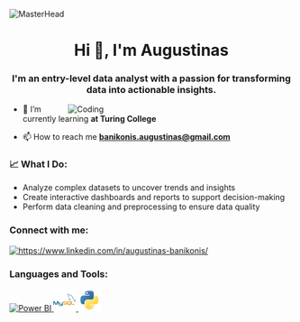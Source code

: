 ![MasterHead](https://camo.githubusercontent.com/d686a0881e92637f47f85161927b9719a2f64edcf18740e8b6548bd65837452b/68747470733a2f2f7374617469632e7769787374617469632e636f6d2f6d656469612f3663333839335f36306230326635373739616234613233396137313566343162613661303037657e6d76325f645f353030305f313434375f735f322e676966)
<h1 align="center">Hi 👋, I'm Augustinas</h1>
<h3 align="center">I'm an entry-level data analyst with a passion for transforming data into actionable insights.</h3>

<img align="right" alt="Coding" width="400" src="https://media.licdn.com/dms/image/D4D12AQHQArTEfI2WgQ/article-cover_image-shrink_720_1280/0/1698648051197?e=1723680000&v=beta&t=yAJb8azftzzP1qvuSLLxv5XhHonJaTRIIa-U_78AS_0" />

- 🌱 I’m currently learning **at Turing College**

- 📫 How to reach me **banikonis.augustinas@gmail.com**

### 📈 What I Do:
- Analyze complex datasets to uncover trends and insights
- Create interactive dashboards and reports to support decision-making
- Perform data cleaning and preprocessing to ensure data quality

<h3 align="left">Connect with me:</h3>
<p align="left">
<a href="https://linkedin.com/in/augustinas-banikonis/" target="blank"><img align="center" src="https://raw.githubusercontent.com/rahuldkjain/github-profile-readme-generator/master/src/images/icons/Social/linked-in-alt.svg" alt="https://www.linkedin.com/in/augustinas-banikonis/" height="30" width="40" /></a>
</p>

<h3 align="left">Languages and Tools:</h3>
<p align="left">
  <a href="https://powerbi.microsoft.com/" target="_blank" rel="noreferrer">
    <img src="https://raw.githubusercontent.com/microsoft/PowerBI-Icons/main/SVG/Power-BI.svg" alt="Power BI" width="40" height="40"/>
  </a>
  <a href="https://www.mysql.com/" target="_blank" rel="noreferrer">
    <img src="https://raw.githubusercontent.com/devicons/devicon/master/icons/mysql/mysql-original-wordmark.svg" alt="mysql" width="40" height="40"/>
  </a>
  <a href="https://www.python.org" target="_blank" rel="noreferrer">
    <img src="https://raw.githubusercontent.com/devicons/devicon/master/icons/python/python-original.svg" alt="python" width="40" height="40"/>
  </a>
</p>

